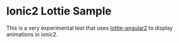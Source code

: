 # Ionic2 Lottie Sample

This is a very experimental test that uses [lottie-angular2](https://github.com/chenqingspring/lottie-angular2) to display animations in ionic2.